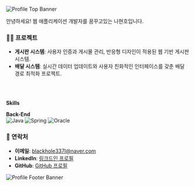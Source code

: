 ![Profile Top Banner](https://capsule-render.vercel.app/api?type=waving&color=gradient&height=240&section=header&text=Hyunho%20Na&fontAlign=15&fontAlignY=35&fontSize=40&fontColor=ffffff&desc=Web%20Backend%20Developer&descAlign=16&descAlignY=50&background=linear-gradient(to%20right,%20#6A0D91,%20#A020F0))

안녕하세요! 웹 애플리케이션 개발자를 꿈꾸고있는 나현호입니다.


### 👨‍💻 프로젝트
- **게시판 시스템**: 사용자 인증과 게시물 관리, 반응형 디자인이 적용된 웹 기반 게시판 시스템.
- **배달 시스템**: 실시간 데이터 업데이트와 사용자 친화적인 인터페이스를 갖춘 배달 경로 최적화 프로젝트.


<br>
<br>
<p><b> Skills </b></p>
  
**Back-End**  
![Java](https://img.shields.io/badge/java-%23ED8B00.svg?style=for-the-badge&logo=openjdk&logoColor=white)
![Spring](https://img.shields.io/badge/spring-%236DB33F.svg?style=for-the-badge&logo=spring&logoColor=white)
![Oracle](https://img.shields.io/badge/Oracle-%23F80000.svg?style=for-the-badge&logo=oracle&logoColor=white)


### 🔗 연락처
- **이메일**: [blackhole337l@naver.com](mailto:blackhole337@naver.com)
- **LinkedIn**: [링크드인 프로필](https://linkedin.com)
- **GitHub**: [GitHub 프로필](https://github.com/your-profile)


![Profile Footer Banner](https://capsule-render.vercel.app/api?type=waving&color=gradient&height=100&section=footer&fontAlign=15&fontAlignY=60&fontSize=20&fontColor=ffffff&background=linear-gradient(to%20right,%20#6A0D91,%20#A020F0))



